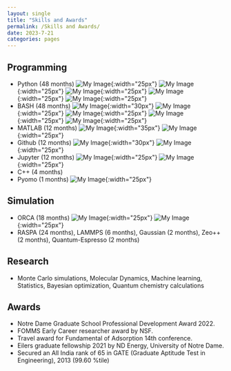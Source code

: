 ```yaml
---
layout: single
title: "Skills and Awards"
permalink: /Skills and Awards/
date: 2023-7-21
categories: pages
---
```

## Programming ##
* Python (48 months) ![My Image](/assets/images/logos/Python.png){:width="25px"} ![My Image](/assets/images/brick.png){:width="25px"} ![My Image](/assets/images/brick.png){:width="25px"} ![My Image](/assets/images/brick.png){:width="25px"} ![My Image](/assets/images/brick.png){:width="25px"}
* BASH (48 months) ![My Image](/assets/images/logos/BASH_logo.png){:width="30px"} ![My Image](/assets/images/brick.png){:width="25px"} ![My Image](/assets/images/brick.png){:width="25px"} ![My Image](/assets/images/brick.png){:width="25px"} ![My Image](/assets/images/brick.png){:width="25px"}
* MATLAB (12 months) ![My Image](/assets/images/logos/MATLAB.png){:width="35px"} ![My Image](/assets/images/brick.png){:width="25px"} 
* Github (12 months) ![My Image](/assets/images/logos/GitHub-Mark.png){:width="30px"} ![My Image](/assets/images/brick.png){:width="25px"}
* Jupyter (12 months) ![My Image](/assets/images/logos/Jupyter.png){:width="25px"} ![My Image](/assets/images/brick.png){:width="25px"}
* C++ (4 months)
* Pyomo (1 months) ![My Image](/assets/images/logos/Pyomo_Logo.png){:width="25px"}

## Simulation ##
* ORCA (18 months) ![My Image](/assets/images/brick.png){:width="25px"} ![My Image](/assets/images/brick.png){:width="25px"}
* RASPA (24 months), LAMMPS (6 months), Gaussian (2 months), Zeo++ (2 months), Quantum-Espresso (2 months)

## Research ##
* Monte Carlo simulations, Molecular Dynamics, Machine learning, Statistics, Bayesian optimization, Quantum chemistry calculations

## Awards ##
* Notre Dame Graduate School Professional Development Award 2022.
* FOMMS Early Career researcher award by NSF.
* Travel award for Fundamental of Adsorption 14th conference.
* Eilers graduate fellowship 2021 by ND Energy, University of Notre Dame.
* Secured an All India rank of 65 in GATE (Graduate Aptitude Test in Engineering), 2013 (99.60 %tile)


